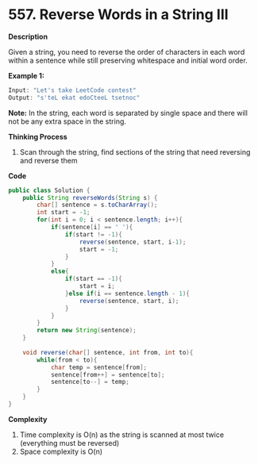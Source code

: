 # 557. Reverse Words in a String III

**Description**

Given a string, you need to reverse the order of characters in each word within a sentence while still preserving whitespace and initial word order.

**Example 1:**

```Java
Input: "Let's take LeetCode contest"
Output: "s'teL ekat edoCteeL tsetnoc"
```

**Note:** In the string, each word is separated by single space and there will not be any extra space in the string.

**Thinking Process**

1. Scan through the string, find sections of the string that need reversing and reverse them

**Code**

```java
public class Solution {
    public String reverseWords(String s) {
        char[] sentence = s.toCharArray();
        int start = -1;
        for(int i = 0; i < sentence.length; i++){
            if(sentence[i] == ' '){
                if(start != -1){
                    reverse(sentence, start, i-1);
                    start = -1;
                }
            }
            else{
                if(start == -1){
                    start = i;
                }else if(i == sentence.length - 1){
                    reverse(sentence, start, i);
                }
            }
        }
        return new String(sentence);
    }
    
    void reverse(char[] sentence, int from, int to){
        while(from < to){
            char temp = sentence[from];
            sentence[from++] = sentence[to];
            sentence[to--] = temp;
        }
    }
}

```

**Complexity**

1. Time complexity is O(n) as the string is scanned at most twice (everything must be reversed)
2. Space complexity is O(n)